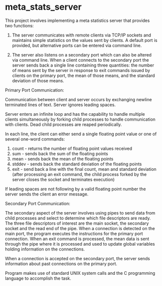 # meta_stats_server

This project involves implementing a meta statistics server that provides two functions:

  1. The server communicates with remote clients via TCP/IP sockets and maintains simple statistics on the values sent by clients. A default port is provided, but alternative ports can be entered via command line.
  
  2. The server also listens on a secondary port which can also be altered via command line. When a client connects to the secondary port the server sends back a single line containing three quantities: the number of means sent by the server in response to exit commands issued by clients on the primary port, the mean of those means, and the standard deviation of those means.

Primary Port Communication:

Communication between client and server occurs by exchanging newline terminated lines of text. Server ignores leading spaces.

Server enters an infinite loop and has the capability to handle multiple clients simultaneously by forking child processes to handle communication with clients. Dead child processes are reaped periodically. 

In each line, the client can either send a single floating point value or one of several one-word commands:
  1. count - returns the number of floating point values received
  2. sum - sends back the sum of the floating points
  3. mean - sends back the mean of the floating points
  4. stddev - sends back the standard deviation of the floating points
  5. exit - send back a line with the final count, mean and standard deviation (after processing an exit command, the child process forked by the server closes the socket and terminates execution)

If leading spaces are not following by a valid floating point number the server sends the client an error message.

Secondary Port Communication: 

The secondary aspect of the server involves using pipes to send data from child processes and select to determine which file descriptors are ready.
The three file descriptors of interest are the main socket, the secondary socket and the read end of the pipe. When a connection is detected on the main port, the program executes the instructions for the primary port connection. When an exit command is processed, the mean data is sent through the pipe where it is processed and used to update global variables holding information on the connections. 

When a connection is accepted on the secondary port, the server sends information about past connections on the primary port. 
 
Program makes use of standard UNIX system calls and the C programming language to accomplish the task.
